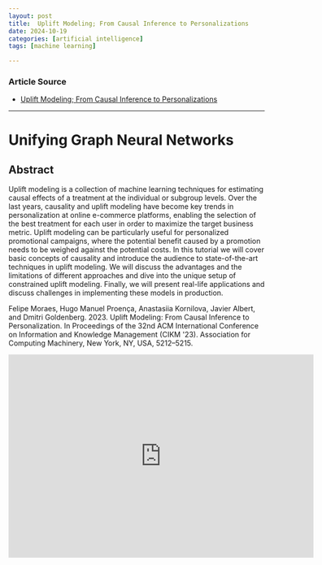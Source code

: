 ```yaml
---
layout: post
title:  Uplift Modeling; From Causal Inference to Personalizations
date: 2024-10-19
categories: [artificial intelligence]
tags: [machine learning]

---
```


### Article Source


* [Uplift Modeling; From Causal Inference to Personalizations](https://www.youtube.com/watch?v=OkWTEF3icFA)

---



# Unifying Graph Neural Networks


## Abstract

Uplift modeling is a collection of machine learning techniques for estimating causal effects of a treatment at the individual or subgroup levels. Over the last years, causality and uplift modeling have become key trends in personalization at online e-commerce platforms, enabling the selection of the best treatment for each user in order to maximize the target business metric. Uplift modeling can be particularly useful for personalized promotional campaigns, where the potential benefit caused by a promotion needs to be weighed against the potential costs. In this tutorial we will cover basic concepts of causality and introduce the audience to state-of-the-art techniques in uplift modeling. We will discuss the advantages and the limitations of different approaches and dive into the unique setup of constrained uplift modeling. Finally, we will present real-life applications and discuss challenges in implementing these models in production.

Felipe Moraes, Hugo Manuel Proença, Anastasiia Kornilova, Javier Albert, and Dmitri Goldenberg. 2023. Uplift Modeling: From Causal Inference to Personalization. In Proceedings of the 32nd ACM International Conference on Information and Knowledge Management (CIKM '23). Association for Computing Machinery, New York, NY, USA, 5212–5215.


<iframe width="600" height="400" src="https://www.youtube.com/embed/OkWTEF3icFA?si=OJI18gYA6mpu_hgl" title="YouTube video player" frameborder="0" allow="accelerometer; autoplay; clipboard-write; encrypted-media; gyroscope; picture-in-picture; web-share" referrerpolicy="strict-origin-when-cross-origin" allowfullscreen></iframe>